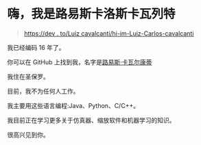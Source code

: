 # 嗨，我是路易斯卡洛斯卡瓦列特

> [https://dev . to/Luiz cavalcanti/hi-im-Luiz-Carlos-cavalcanti](https://dev.to/luizcavalcanti/hi-im-luiz-carlos-cavalcanti)

我已经编码 16 年了。

你可以在 GitHub 上找到我，名字是[路易斯·卡瓦尔康蒂](https://github.com/luizcavalcanti)

我住在圣保罗。

目前，我不为任何人工作。

我主要用这些语言编程:Java、Python、C/C++。

我目前正在学习更多关于仿真器、缩放软件和机器学习的知识。

很高兴见到你。